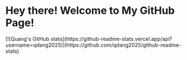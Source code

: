 <h1>Hey there! Welcome to My GitHub Page!</h1>
[![Quang's GitHub stats](https://github-readme-stats.vercel.app/api?username=qdang2025)](https://github.com/qdang2025/github-readme-stats)
